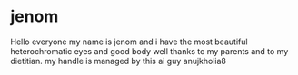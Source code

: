 # jenom
Hello everyone my name is jenom and i have the most beautiful heterochromatic eyes and good body well thanks to my parents and to my dietitian. my handle is managed by this ai guy anujkholia8


